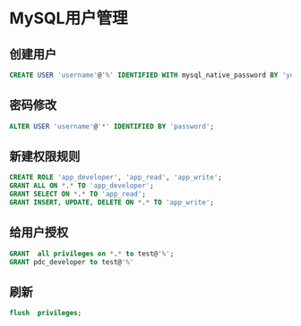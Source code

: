 # MySQL用户管理

## 创建用户

```sql
CREATE USER 'username'@'%' IDENTIFIED WITH mysql_native_password BY 'youpassword';
```

## 密码修改

```sql
ALTER USER 'username'@'*' IDENTIFIED BY 'password';
```

## 新建权限规则

```sql
CREATE ROLE 'app_developer', 'app_read', 'app_write';
GRANT ALL ON *.* TO 'app_developer';
GRANT SELECT ON *.* TO 'app_read';
GRANT INSERT, UPDATE, DELETE ON *.* TO 'app_write';
```

## 给用户授权

```sql
GRANT  all privileges on *.* to test@'%';
GRANT pdc_developer to test@'%'
```

## 刷新

```sql
flush  privileges;
```